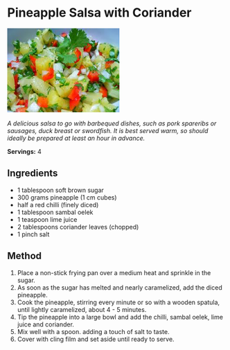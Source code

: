 # Pineapple Salsa with Coriander

![Pineapple Salsa with Coriander](resources/pineapple-salsa.PNG)

*A delicious salsa to go with barbequed dishes, such as pork spareribs or sausages, duck breast or swordfish. It is best served warm, so should ideally be prepared at least an hour in advance.*

**Servings:** 4

## Ingredients
- 1 tablespoon soft brown sugar
- 300 grams pineapple (1 cm cubes)
- half a red chilli (finely diced)
- 1 tablespoon sambal oelek
- 1 teaspoon lime juice
- 2 tablespoons coriander leaves (chopped)
- 1 pinch salt

## Method
1. Place a non-stick frying pan over a medium heat and sprinkle in the sugar. 
1. As soon as the sugar has melted and nearly caramelized, add the diced pineapple. 
1. Cook the pineapple, stirring every minute or so with a wooden spatula, until lightly caramelized, about 4 - 5 minutes.
1. Tip the pineapple into a large bowl and add the chilli, sambal oelek, lime juice and coriander. 
1. Mix well with a spoon. adding a touch of salt to taste.
1. Cover with cling film and set aside until ready to serve.